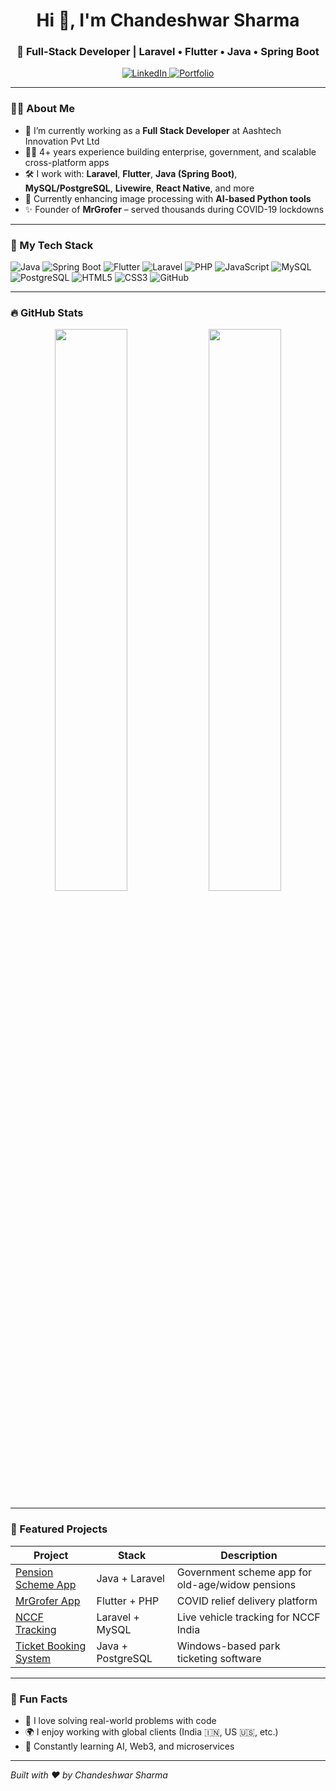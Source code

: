 <h1 align="center">Hi 👋, I'm Chandeshwar Sharma</h1>
<h3 align="center">🚀 Full-Stack Developer | Laravel • Flutter • Java • Spring Boot</h3>

<p align="center">
  <a href="https://www.linkedin.com/in/mrcsharma198/" target="_blank">
    <img alt="LinkedIn" src="https://img.shields.io/badge/LinkedIn-blue?logo=linkedin&style=for-the-badge">
  </a>
  <a href="https://mrcsharma.com/" target="_blank">
    <img alt="Portfolio" src="https://img.shields.io/badge/Portfolio-orange?style=for-the-badge&logo=firefox">
  </a>
</p>

---

### 👨‍💻 About Me

- 🔭 I’m currently working as a **Full Stack Developer** at Aashtech Innovation Pvt Ltd
- 👨‍💼 4+ years experience building enterprise, government, and scalable cross-platform apps
- 🛠️ I work with: **Laravel**, **Flutter**, **Java (Spring Boot)**, **MySQL/PostgreSQL**, **Livewire**, **React Native**, and more
- 🧠 Currently enhancing image processing with **AI-based Python tools**
- ✨ Founder of **MrGrofer** – served thousands during COVID-19 lockdowns

---

### 🧰 My Tech Stack

![Java](https://img.shields.io/badge/Java-007396?style=for-the-badge&logo=java&logoColor=white)
![Spring Boot](https://img.shields.io/badge/Spring_Boot-6DB33F?style=for-the-badge&logo=spring-boot&logoColor=white)
![Flutter](https://img.shields.io/badge/Flutter-02569B?style=for-the-badge&logo=flutter&logoColor=white)
![Laravel](https://img.shields.io/badge/Laravel-F72C1F?style=for-the-badge&logo=laravel&logoColor=white)
![PHP](https://img.shields.io/badge/PHP-777BB4?style=for-the-badge&logo=php&logoColor=white)
![JavaScript](https://img.shields.io/badge/JavaScript-FFD700?style=for-the-badge&logo=javascript&logoColor=black)
![MySQL](https://img.shields.io/badge/MySQL-00758F?style=for-the-badge&logo=mysql&logoColor=white)
![PostgreSQL](https://img.shields.io/badge/PostgreSQL-336791?style=for-the-badge&logo=postgresql&logoColor=white)
![HTML5](https://img.shields.io/badge/HTML5-E34F26?style=for-the-badge&logo=html5&logoColor=white)
![CSS3](https://img.shields.io/badge/CSS3-1572B6?style=for-the-badge&logo=css3&logoColor=white)
![GitHub](https://img.shields.io/badge/GitHub-100000?style=for-the-badge&logo=github&logoColor=white)

---

### 🔥 GitHub Stats

<p align="center">
  <img src="https://github-readme-stats.vercel.app/api?username=csharma198&show_icons=true&theme=tokyonight" width="48%" />
  <img src="https://github-readme-stats.vercel.app/api/top-langs/?username=csharma198&layout=compact&theme=tokyonight" width="48%" />
</p>

---

### 📌 Featured Projects

| Project | Stack | Description |
|--------|--------|-------------|
| [Pension Scheme App](https://github.com/csharma198/pension-app) | Java + Laravel | Government scheme app for old-age/widow pensions |
| [MrGrofer App](https://github.com/csharma198/mrgrofer) | Flutter + PHP | COVID relief delivery platform |
| [NCCF Tracking](https://github.com/csharma198/nccf-tracker) | Laravel + MySQL | Live vehicle tracking for NCCF India |
| [Ticket Booking System](https://github.com/csharma198/e-ticket) | Java + PostgreSQL | Windows-based park ticketing software |

---

### 🌱 Fun Facts

- 💬 I love solving real-world problems with code
- 🌍 I enjoy working with global clients (India 🇮🇳, US 🇺🇸, etc.)
- 🧠 Constantly learning AI, Web3, and microservices

---


*Built with ❤️ by Chandeshwar Sharma*

